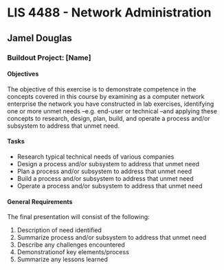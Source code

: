 # LIS 4488 - Network Administration

## Jamel Douglas

### Buildout Project: [Name]

#### Objectives
The objective of this exercise is to demonstrate competence in the concepts covered in this course by examining as a computer network enterprise the network you have constructed in lab exercises, identifying one or more unmet needs –e.g. end-user or technical –and applying these concepts to research, design, plan, build, and operate a process and/or subsystem to address that unmet need.

#### Tasks
- Research typical technical needs of various companies
- Design a process and/or subsystem to address that unmet need
- Plan a process and/or subsystem to address that unmet need
- Build a process and/or subsystem to address that unmet need
- Operate a process and/or subsystem to address that unmet need

#### General Requirements
The final presentation will consist of the following:
1. Description of need identified
2. Summarize process and/or subsystem to address that unmet need
3. Describe any challenges encountered
4. Demonstrationof key elements/process
5. Summarize any lessons learned
